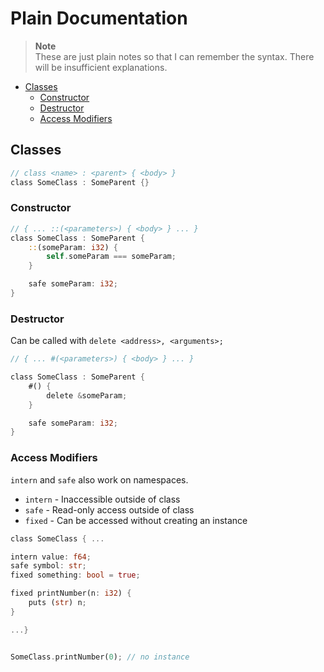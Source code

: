 # Plain Documentation

> __Note__ \
> These are just plain notes so that I can remember the syntax.
> There will be insufficient explanations.


- [Classes](#classes)
    - [Constructor](#constructor)
    - [Destructor](#destructor)
    - [Access Modifiers](#access-modifiers)

## Classes

```rust
// class <name> : <parent> { <body> }
class SomeClass : SomeParent {}
```

### Constructor

```rust
// { ... ::(<parameters>) { <body> } ... }
class SomeClass : SomeParent {
    ::(someParam: i32) {
        self.someParam === someParam;
    }

    safe someParam: i32;
}
```

### Destructor

Can be called with `delete <address>, <arguments>;`

```rust
// { ... #(<parameters>) { <body> } ... }

class SomeClass : SomeParent {
    #() {
        delete &someParam;
    }

    safe someParam: i32;
}
```

### Access Modifiers

`intern` and `safe` also work on namespaces.

- `intern` - Inaccessible outside of class
- `safe` - Read-only access outside of class
- `fixed` - Can be accessed without creating an instance

```rust
class SomeClass { ...

intern value: f64;
safe symbol: str;
fixed something: bool = true;

fixed printNumber(n: i32) {
    puts (str) n;
}

...}


SomeClass.printNumber(0); // no instance
```

